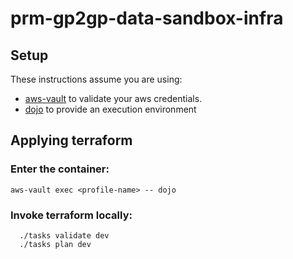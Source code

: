 # prm-gp2gp-data-sandbox-infra

## Setup

These instructions assume you are using:

- [aws-vault](https://github.com/99designs/aws-vault) to validate your aws credentials.
- [dojo](https://github.com/kudulab/dojo) to provide an execution environment

## Applying terraform

### Enter the container:

`aws-vault exec <profile-name> -- dojo`

### Invoke terraform locally:

```
  ./tasks validate dev
  ./tasks plan dev
```
